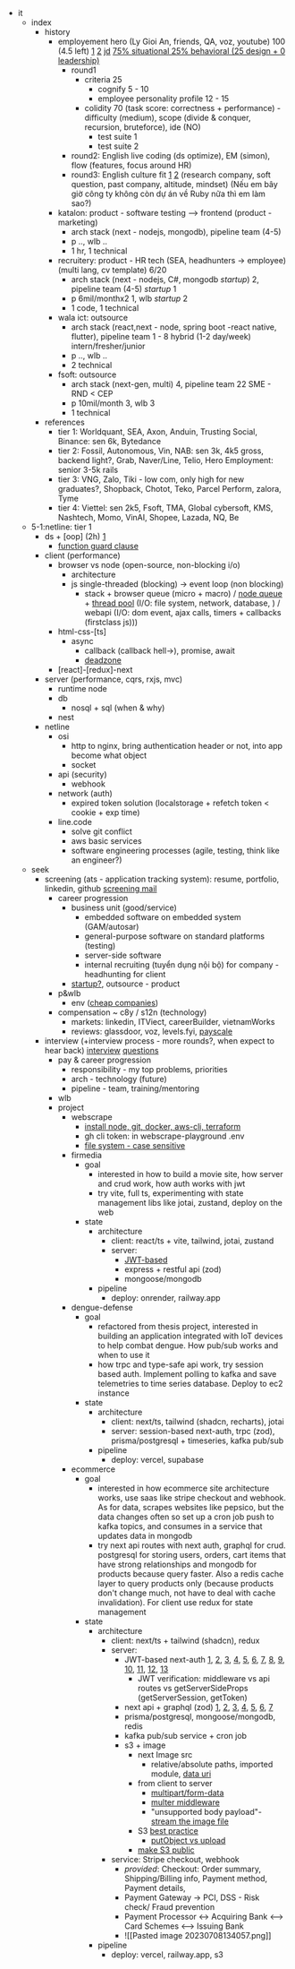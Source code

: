 - it
	- index
		- history
			- employement hero  (Ly Gioi An, friends, QA, voz, youtube) 100 (4.5 left) [1](https://voz.vn/t/thread-tong-hop-chia-se-ve-muc-luong-tai-cac-cong-ty-part-2.515355/post-27554372)  [2](https://voz.vn/t/event-box-cntt-2023-chia-se-kinh-nghiem-phong-van.694369/post-23521883) [jd](https://www.linkedin.com/jobs/view/3867616151/?refId=0b8e05c5-c234-4901-a955-e3d7dab3c9b7&trackingId=%2B9tEhyN5Tk6PxSahbDu1%2Fg%3D%3D) [75% situational 25% behavioral (25 design + 0 leadership)](https://www.youtube.com/watch?v=0Z9RW_hhUT4&t=330s)
				- round1
					- criteria 25
						- cognify 5 - 10
						- employee personality profile 12 - 15
					- colidity 70 (task score: correctness + performance) - difficulty (medium), scope (divide & conquer, recursion, bruteforce), ide (NO)
						- test suite 1
						- test suite 2
				- round2: English live coding (ds optimize), EM (simon), flow (features, focus around HR)
				- round3: English culture fit [1](https://reviewcongty.com/companies/employment-hero/review/61d5b83f5c627f39a5f648cc) [2](https://www.youtube.com/watch?v=y-ueVqgeq9M&t=123s) (research company, soft question, past company, altitude, mindset) (Nếu em bây giờ công ty không còn dự án về Ruby nữa thì em làm sao?)
			- katalon: product - software testing --> frontend (product - marketing)
				- arch stack (next - nodejs, mongodb), pipeline team (4-5)
				- p .., wlb ..
				- 1 hr, 1 technical
			- recruitery: product - HR tech (SEA, headhunters -> employee) (multi lang, cv template) 6/20
				- arch stack (next - nodejs, C#, mongodb *startup*) 2, pipeline team (4-5) *startup* 1
				- p 6mil/monthx2 1, wlb *startup* 2
				- 1 code, 1 technical
			- wala ict: outsource
				- arch stack (react,next - node, spring boot -react native, flutter), pipeline team 1 - 8 hybrid (1-2 day/week) intern/fresher/junior
				- p .., wlb ..
				- 2 technical
			- fsoft: outsource
				- arch stack (next-gen, multi) 4, pipeline team 22 SME - RND < CEP
				- p 10mil/month 3, wlb 3
				- 1 technical
		- references
			- tier 1: Worldquant, SEA, Axon, Anduin, Trusting Social, Binance: sen 6k, Bytedance
			- tier 2: Fossil, Autonomous, Vin, NAB: sen 3k, 4k5 gross, backend light?, Grab, Naver/Line, Telio, Hero Employment: senior 3-5k rails
			- tier 3: VNG, Zalo, Tiki - low com, only high for new graduates?, Shopback, Chotot, Teko, Parcel Perform, zalora, Tyme
			- tier 4: Viettel: sen 2k5, Fsoft, TMA, Global cybersoft, KMS, Nashtech, Momo, VinAI, Shopee, Lazada, NQ, Be
	- 5-1:netline: tier 1
		- ds + [oop] (2h) [1](https://voz.vn/t/tong-hop-ke-ve-nhung-bai-coding-challenge-khi-phong-van-it.27324/post-706933)
			- [function guard clause](https://www.youtube.com/watch?v=CFRhGnuXG-4)
		- client (performance)
			- browser vs node (open-source, non-blocking i/o)
				- architecture
				- js single-threaded (blocking)  -> event loop (non blocking)
					- stack + browser queue (micro + macro) / [node queue](https://www.youtube.com/watch?v=AiPrW8zAiL4) + [thread pool](https://dev.to/jasmin/difference-between-the-event-loop-in-browser-and-node-js-1113) (I/O: file system, network, database, ) / webapi (I/O: dom event, ajax calls, timers + callbacks (firstclass js))) 
			- html-css-[ts]
				- async
					- callback (callback hell->), promise, await
					- [deadzone](https://www.freecodecamp.org/news/what-is-dead-zone-in-javascript/?ref=dailydev)
			- [react]-[redux]-next
		- server (performance, cqrs, rxjs, mvc)
			- runtime node
			- db
				- nosql + sql (when & why)
			- nest
		- netline
			- osi
				- http to nginx, bring authentication header or not, into app become what object
				- socket
			- api (security)
				- webhook
			- network (auth)
				- expired token solution (localstorage + refetch token < cookie + exp time)
			- line.code
				- solve git conflict
				- aws basic services
				- software engineering processes (agile, testing, think like an engineer?)
	- seek
		-  screening (ats - application tracking system): resume, portfolio, linkedin, github  [screening mail](https://docs.google.com/document/d/1y0VItqH6DskdeCVprv90CKCHmqX_QpQiREInf3Dqui0/edit?usp=sharing)
			- career progression
				- business unit (good/service)
					- embedded software on embedded system (GAM/autosar)
					- general-purpose software on standard platforms (testing)
					- server-side software
					- internal recruiting (tuyển dụng nội bộ) for company - headhunting for client
				- [startup?](https://qr.ae/pvg41b), outsource - product
			- p&wlb
				- env ([cheap companies](https://qr.ae/pveoxj))
			- compensation ~ c8y / s12n (technology)
				- markets: linkedin, ITViect, careerBuilder, vietnamWorks
				- reviews: glassdoor, voz, levels.fyi, [payscale](https://www.payscale.com/research/CN/Job=Software_Engineer/Salary)
		- interview (+interview process - more rounds?, when expect to hear back) [interview](https://docs.google.com/document/d/1Iw9sBx5SfU7gMc1zazWYM6ZtiWlHE7rGsRUrMZdiBgA/edit) [questions](https://www.inc.com/jeff-haden/27-most-commonly-asked-job-interviewers-questions-and-answers.html)
			- pay & career progression
				- responsibility - my top problems, priorities 
				- arch - technology (future)
				- pipeline - team, training/mentoring
			- wlb
			- project
				- webscrape
					- [install node, git, docker, aws-cli, terraform](https://www.youtube.com/watch?v=-atblwgc63E)
					- gh cli token: in webscrape-playground .env
					- [file system - case sensitive](https://unix.stackexchange.com/questions/230090/differences-between-home-root-and-usr)
				- firmedia
					- goal 
						- interested in how to build a movie site, how server and crud work, how auth works with jwt
						- try vite, full ts, experimenting with state management libs like jotai, zustand, deploy on the web
					- state
						- architecture
							- client: react/ts + vite, tailwind, jotai, zustand
							- server: 
								- [JWT-based](https://stackoverflow.com/questions/75635389/secretorprivatekey-must-be-an-asymmetric-key-when-using-rs256)
								- express + restful api (zod)
								- mongoose/mongodb
						- pipeline
							- deploy: onrender, railway.app
				- dengue-defense
					- goal 
						- refactored from thesis project, interested in building an application integrated with IoT devices to help combat dengue. How pub/sub works and when to use it
						- how trpc and type-safe api work, try session based auth. Implement polling to kafka and save telemetries to time series database. Deploy to ec2 instance
					- state
						- architecture
							- client: next/ts, tailwind (shadcn, recharts), jotai
							- server: session-based next-auth, trpc (zod), prisma/postgresql + timeseries, kafka pub/sub
						- pipeline
							- deploy: vercel, supabase
				- ecommerce
					- goal
						- interested in how ecommerce site architecture works, use saas like stripe checkout and webhook. As for data, scrapes websites like pepsico, but the data changes often so set up a cron job push to kafka topics, and consumes in a service that updates data in mongodb
						- try next api routes with next auth, graphql for crud. postgresql for storing users, orders, cart items that have strong relationships and mongodb for products because query faster. Also a redis cache layer to query products only (because products don't change much, not have to deal with cache invalidation). For client use redux for state management
					- state
						- architecture
							- client: next/ts + tailwind (shadcn), redux
							- server: 
								- JWT-based next-auth [1](https://stackoverflow.com/questions/73982523/nextauth-selecting-a-different-google-account-for-login), [2](https://stackoverflow.com/questions/74089665/next-auth-credentials-provider-authorize-type-error), [3](https://stackoverflow.com/questions/69234170/difference-between-usesession-and-getsession-in-next-auth), [4](https://github.com/nextauthjs/next-auth/issues/693), [5](https://www.youtube.com/watch?v=yCJH72nZ8DI&list=WL&index=4&t=446s), [6](https://remaster.com/blog/next-auth-jwt-session), [7](https://authjs.dev/guides/basics/refresh-token-rotation), [8](https://next-auth.js.org/getting-started/client), [9](https://authjs.dev/guides/basics/pages), [10](https://next-auth.js.org/tutorials/securing-pages-and-api-routes), [11](https://www.youtube.com/watch?v=VP-RCddbjrc), [12](https://www.oauth.com/oauth2-servers/access-tokens/access-token-response/), [13](https://www.youtube.com/watch?v=RJpevpbC4YY)
									- JWT verification: middleware vs api routes vs getServerSideProps (getServerSession, getToken) 
								- next api + graphql (zod) [1](https://www.youtube.com/watch?v=2cB5Fh46Vi4&t=200s), [2]( https://stackoverflow.com/questions/62690747/next-js-api-is-back-end), [3](https://stackoverflow.com/questions/74621518/how-to-get-api-call-origin-in-nextjs-api-endpoint), [4](https://github.com/TanStack/query/discussions/3448), [5](https://stackoverflow.com/questions/74063463/how-do-i-wait-for-next-auth-session-before-using-usequery), [6](https://www.reddit.com/r/reactjs/comments/oqx5me/apollo_client_vs_reactquery_help_me_choose_do_i/), [7](https://stackoverflow.com/questions/74064124/react-query-usemutation-no-overload-matches-this-call)
								- prisma/postgresql, mongoose/mongodb, redis
								- kafka pub/sub service + cron job
								- s3 + image
									- next Image src
										- relative/absolute paths, imported module, [data uri](https://css-tricks.com/data-uris/)
									- from client to server
										- [multipart/form-data](https://stackoverflow.com/questions/66797673/how-can-i-send-image-from-client-to-server-node-js-react)
										- [multer middleware](https://stackoverflow.com/questions/66457571/multer-doesnt-return-req-body-and-req-file-using-next-connect) 
										- "unsupported body payload"-[stream the image file](https://stackoverflow.com/questions/60789156/aws-s3-file-upload-with-node-js-unsupported-body-payload-error) 
									- S3 [best practice](https://stackoverflow.com/questions/33279153/rest-api-file-ie-images-processing-best-practices)
										- [putObject vs upload](https://stackoverflow.com/questions/38442512/difference-between-upload-and-putobject-for-uploading-a-file-to-s3)
									- [make S3 public](https://www.youtube.com/watch?v=4zrupVYqQFs&t=338s)
							- service: Stripe checkout, webhook
								- *provided*: Checkout: Order summary, Shipping/Billing info, Payment method, Payment details, 
								- Payment Gateway -> PCI, DSS - Risk check/ Fraud prevention
								- Payment Processor <-> Acquiring Bank <--> Card Schemes <--> Issuing Bank
								- ![[Pasted image 20230708134057.png]]
						- pipeline
							- deploy: vercel, railway.app, s3